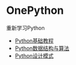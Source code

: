 # OnePython
重新学习Python

* [Python基础教程](Python基础教程/Python基础教程.md)
* [Python数据结构与算法]()
* [Python设计模式]()
